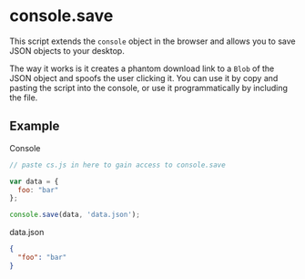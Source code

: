 # console.save
This script extends the `console` object in the browser and allows you to save JSON objects to your desktop.  

The way it works is it creates a phantom download link to a `Blob` of the JSON object and spoofs the user clicking it.  You can use it by copy and pasting the script into the console, or use it programmatically by including the file.

## Example
Console
```JavaScript
// paste cs.js in here to gain access to console.save

var data = { 
  foo: "bar"
};

console.save(data, 'data.json');
```
data.json
```json
{
  "foo": "bar"
}
```

